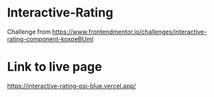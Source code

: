 # Interactive-Rating
Challenge from https://www.frontendmentor.io/challenges/interactive-rating-component-koxpeBUmI

# Link to live page
https://interactive-rating-psi-blue.vercel.app/
